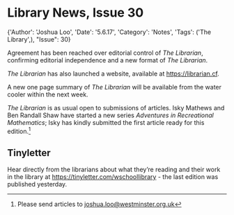 # Library News, Issue 30

{'Author': 'Joshua Loo', 'Date': '5.6.17', 'Category': 'Notes', 'Tags': ('The Library',), "Issue": 30}

Agreement has been reached over editorial control of *The Librarian*,
confirming editorial independence and a new format of *The Librarian*.

*The Librarian* has also launched a website, available at
<https://librarian.cf>.

A new one page summary of *The Librarian* will be available from the
water cooler within the next week.

*The Librarian* is as usual open to submissions of articles. Isky
Mathews and Ben Randall Shaw have started a new series *Adventures in
Recreational Mathematics*; Isky has kindly submitted the first article
ready for this edition.[^1]

Tinyletter
----------

Hear directly from the librarians about what they’re reading and their
work in the library at <https://tinyletter.com/wschoollibrary> - the
last edition was published yesterday.

[^1]: Please send articles to joshua.loo@westminster.org.uk
